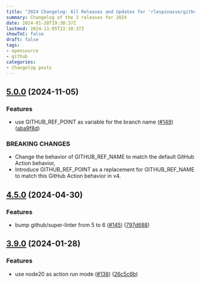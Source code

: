```yaml
---
title: "2024 Changelog: All Releases and Updates for 'rlespinasse/github-slug-action'"
summary: Changelog of the 3 releases for 2024
date: 2024-01-28T19:30:37Z
lastmod: 2024-11-05T23:18:37Z
showToC: false
draft: false
tags:
- opensource
- github
categories:
- Changelog posts
---
```

## [5.0.0](https://github.com/rlespinasse/github-slug-action/compare/v4.5.0...v5.0.0) (2024-11-05)


### Features

* use GITHUB_REF_POINT as variable for the branch name ([#149](https://github.com/rlespinasse/github-slug-action/issues/149)) ([aba9f8d](https://github.com/rlespinasse/github-slug-action/commit/aba9f8db6ef36e0733227a62673d6592b1f430ea))


### BREAKING CHANGES

* Change the behavior of GITHUB_REF_NAME to match the default GitHub Action behavior,
* Introduce GITHUB_REF_POINT as a replacement for GITHUB_REF_NAME to match this GitHub Action behavior in v4.



## [4.5.0](https://github.com/rlespinasse/github-slug-action/compare/v4.4.1...v4.5.0) (2024-04-30)


### Features

* bump github/super-linter from 5 to 6 ([#145](https://github.com/rlespinasse/github-slug-action/issues/145)) ([797d688](https://github.com/rlespinasse/github-slug-action/commit/797d68864753cbceedc271349d402da4590e6302))



## [3.9.0](https://github.com/rlespinasse/github-slug-action/compare/v3.8.0...v3.9.0) (2024-01-28)


### Features

* use node20 as action run mode ([#138](https://github.com/rlespinasse/github-slug-action/issues/138)) ([26c5c6b](https://github.com/rlespinasse/github-slug-action/commit/26c5c6b51cfc01c811f8a14ddd9d9bcb43948328))



